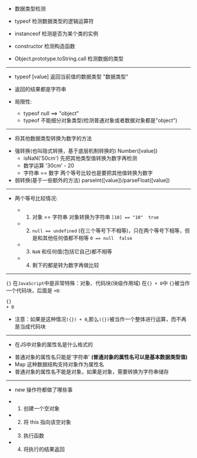 - 数据类型检测

- typeof 检测数据类型的逻辑运算符
- instanceof 检测是否为某个类的实例
- constructor 检测构造函数
- Object.prototype.toString.call 检测数据的类型

---

- typeof [value] 返回当前值的数据类型 "数据类型"

- 返回的结果都是字符串
- 局限性:
  + typeof null ==> "object"
  + typeof 不能细分对象类型(检测普通对象或者数据对象都是"object")

---

- 将其他数据类型转换为数字的方法

+ 强转换(也叫隐式转换，基于底层机制转换的) Number([value])
  + isNaN('50cm') 先把其他类型值转换为数字再检测
  + 数学运算 '30cm' - 20
  + 字符串 == 数字 两个等号比较也是要把其他值转换为数字
+ 弱转换(基于一些额外的方法) parseInt([value])/parseFloat([value])

---

- 两个等号比较情况:

  * 1. 对象 == 字符串 对象转换为字符串 `[10] == "10"  true`
  * 2. `null == undefined` (在三个等号下不相等)，只在两个等号下相等，但是和其他任何值都不相等 `0 == null  false`
  * 3.  `NaN` 和任何值(包括它自己)都不相等
  * 4. 剩下的都是转为数字再做比较

---

`{}` 在`JavaScript`中是非常特殊：对象、代码块(块级作用域)
在`{} + 0`中 `{}`被当作一个代码块，后面是 `+0`:
```bash
{}
+ 0
```

 + 注意：如果是这种情况`({}) + 0`,那么`({})`被当作一个整体进行运算，而不再是当成代码块

---

- 在JS中对象的属性名是什么格式的
 + 普通对象的属性名只能是'字符串' **(普通对象的属性名可以是基本数据类型值)**
 + Map 这种数据结构支持对象作为属性名
 + 普通对象的属性名不能是对象，如果是对象，需要转换为字符串储存

---

- new 操作符都做了哪些事

 + 1. 创建一个空对象
 + 2. 将 this 指向该空对象
 + 3. 执行函数
 + 4. 将执行的结果返回